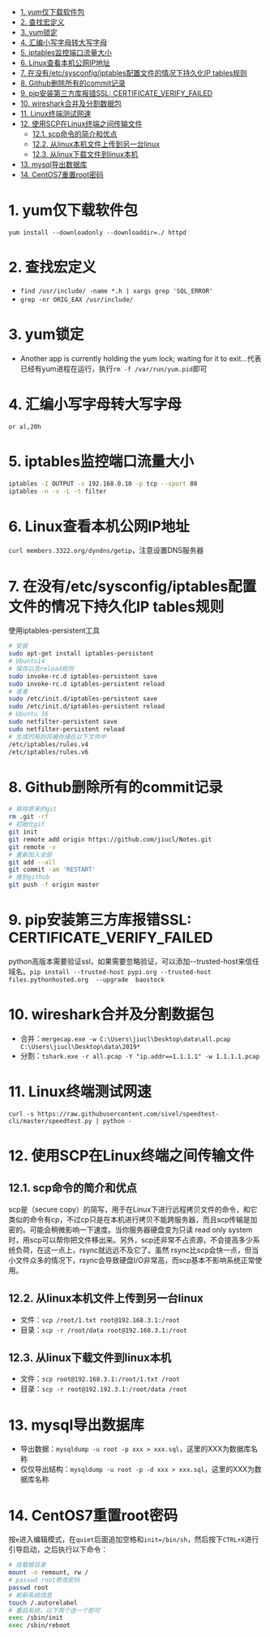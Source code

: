 <!-- TOC -->

- [1. yum仅下载软件包](#1-yum仅下载软件包)
- [2. 查找宏定义](#2-查找宏定义)
- [3. yum锁定](#3-yum锁定)
- [4. 汇编小写字母转大写字母](#4-汇编小写字母转大写字母)
- [5. iptables监控端口流量大小](#5-iptables监控端口流量大小)
- [6. Linux查看本机公网IP地址](#6-linux查看本机公网ip地址)
- [7. 在没有/etc/sysconfig/iptables配置文件的情况下持久化IP tables规则](#7-在没有etcsysconfigiptables配置文件的情况下持久化ip-tables规则)
- [8. Github删除所有的commit记录](#8-github删除所有的commit记录)
- [9. pip安装第三方库报错SSL: CERTIFICATE_VERIFY_FAILED](#9-pip安装第三方库报错ssl-certificate_verify_failed)
- [10. wireshark合并及分割数据包](#10-wireshark合并及分割数据包)
- [11. Linux终端测试网速](#11-linux终端测试网速)
- [12. 使用SCP在Linux终端之间传输文件](#12-使用scp在linux终端之间传输文件)
    - [12.1. scp命令的简介和优点](#121-scp命令的简介和优点)
    - [12.2. 从linux本机文件上传到另一台linux](#122-从linux本机文件上传到另一台linux)
    - [12.3. 从linux下载文件到linux本机](#123-从linux下载文件到linux本机)
- [13. mysql导出数据库](#13-mysql导出数据库)
- [14. CentOS7重置root密码](#14-centos7重置root密码)

<!-- /TOC -->
# 1. yum仅下载软件包
`yum install --downloadonly --downloaddir=./ httpd`
# 2. 查找宏定义
* `find /usr/include/ -name *.h | xargs grep 'SQL_ERROR'`
* `grep -nr ORIG_EAX /usr/include/`
# 3. yum锁定
* Another app is currently holding the yum lock; waiting for it to exit...代表已经有yum进程在运行，执行`rm -f /var/run/yum.pid`即可
# 4. 汇编小写字母转大写字母
`or al,20h`
# 5. iptables监控端口流量大小
```bash
iptables -I OUTPUT -s 192.168.0.10 -p tcp --sport 80
iptables -n -v -L -t filter
```
# 6. Linux查看本机公网IP地址
`curl members.3322.org/dyndns/getip`，注意设置DNS服务器
# 7. 在没有/etc/sysconfig/iptables配置文件的情况下持久化IP tables规则
使用iptables-persistent工具
```bash
# 安装
sudo apt-get install iptables-persistent
# Ubuntu14
# 保存以及reload规则
sudo invoke-rc.d iptables-persistent save
sudo invoke-rc.d iptables-persistent reload
# 或者
sudo /etc/init.d/iptables-persistent save
sudo /etc/init.d/iptables-persistent reload
# Ubuntu 16
sudo netfilter-persistent save
sudo netfilter-persistent reload
# 生成的规则将被存储在以下文件中
/etc/iptables/rules.v4
/etc/iptables/rules.v6
```
# 8. Github删除所有的commit记录
```bash
# 移除原来的git
rm .git -rf
# 初始化git
git init
git remote add origin https://github.com/jiucl/Notes.git
git remote -v
# 重新加入全部
git add --all
git commit -am 'RESTART'
# 推到github
git push -f origin master
```
# 9. pip安装第三方库报错SSL: CERTIFICATE_VERIFY_FAILED
python高版本需要验证ssl，如果需要忽略验证，可以添加--trusted-host来信任域名。`pip install --trusted-host pypi.org --trusted-host files.pythonhosted.org  --upgrade  baostock`
# 10. wireshark合并及分割数据包
* 合并：`mergecap.exe -w C:\Users\jiucl\Desktop\data\all.pcap C:\Users\jiucl\Desktop\data\2019*`
* 分割：`tshark.exe -r all.pcap -Y "ip.addr==1.1.1.1" -w 1.1.1.1.pcap`
# 11. Linux终端测试网速
`curl -s https://raw.githubusercontent.com/sivel/speedtest-cli/master/speedtest.py | python -`
# 12. 使用SCP在Linux终端之间传输文件
## 12.1. scp命令的简介和优点
scp是（secure copy）的简写，用于在Linux下进行远程拷贝文件的命令，和它类似的命令有cp，不过cp只是在本机进行拷贝不能跨服务器，而且scp传输是加密的。可能会稍微影响一下速度。当你服务器硬盘变为只读 read only system时，用scp可以帮你把文件移出来。另外，scp还非常不占资源，不会提高多少系统负荷，在这一点上，rsync就远远不及它了。虽然 rsync比scp会快一点，但当小文件众多的情况下，rsync会导致硬盘I/O非常高，而scp基本不影响系统正常使用。
## 12.2. 从linux本机文件上传到另一台linux
* 文件：`scp /root/1.txt root@192.168.3.1:/root`
* 目录：`scp -r /root/data root@192.168.3.1:/root`
## 12.3. 从linux下载文件到linux本机
* 文件：`scp root@192.168.3.1:/root/1.txt /root`
* 目录：`scp -r root@192.192.3.1:/root/data /root`
# 13. mysql导出数据库
* 导出数据：`mysqldump -u root -p xxx > xxx.sql`，这里的XXX为数据库名称
* 仅仅导出结构：`mysqldump -u root -p -d xxx > xxx.sql`，这里的XXX为数据库名称
# 14. CentOS7重置root密码
按`e`进入编辑模式，在`quiet`后面追加空格和`init=/bin/sh`，然后按下`CTRL+X`进行引导启动，之后执行以下命令：
```bash
# 挂载根目录
mount -o remount, rw /
# passwd root修改密码
passwd root
# 刷新系统信息
touch /.autorelabel
# 重启系统，以下两个选一个即可
exec /sbin/init
exec /sbin/reboot
```